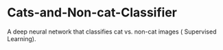 # Cats-and-Non-cat-Classifier
A deep neural network that classifies cat vs. non-cat images ( Supervised Learning).
